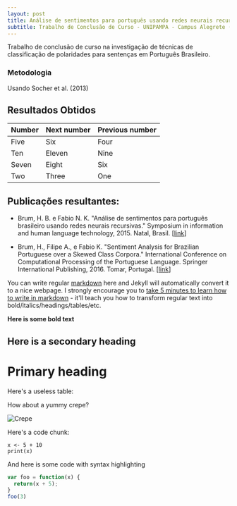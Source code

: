 ```yaml
---
layout: post
title: Análise de sentimentos para português usando redes neurais recursivas
subtitle: Trabalho de Conclusão de Curso - UNIPAMPA - Campus Alegrete (2015)
---
```


Trabalho de conclusão de curso na investigação de técnicas de classificação de polaridades para sentenças em Português Brasileiro.

### Metodologia

Usando Socher et al. (2013)

## Resultados Obtidos

| Number | Next number | Previous number |
| :------ |:--- | :--- |
| Five | Six | Four |
| Ten | Eleven | Nine |
| Seven | Eight | Six |
| Two | Three | One |
 
## Publicações resultantes:

 - Brum, H. B. e Fabio N. K. "Análise de sentimentos para português brasileiro usando redes neurais recursivas." Symposium in information and human language technology, 2015. Natal, Brasil. \[[link](http://link.springer.com/chapter/10.1007/978-3-319-41552-9_14)]

 - Brum, H., Filipe A., e Fabio K. "Sentiment Analysis for Brazilian Portuguese over a Skewed Class Corpora." International Conference on Computational Processing of the Portuguese Language. Springer International Publishing, 2016. Tomar, Portugal. \[[link](http://www.lbd.dcc.ufmg.br/colecoes/tilic/2015/002.pdf)]

You can write regular [markdown](http://markdowntutorial.com/) here and Jekyll will automatically convert it to a nice webpage.  I strongly encourage you to [take 5 minutes to learn how to write in markdown](http://markdowntutorial.com/) - it'll teach you how to transform regular text into bold/italics/headings/tables/etc.

**Here is some bold text**

## Here is a secondary heading

# Primary heading
Here's a useless table:
 

How about a yummy crepe?

![Crepe](http://lafenicegelato.com/wp-content/uploads/2014/09/crepes-with-chocolate.jpg)

Here's a code chunk:

~~~
x <- 5 + 10
print(x)
~~~

And here is some code with syntax highlighting

```javascript
var foo = function(x) {
  return(x + 5);
}
foo(3)
```

